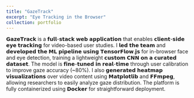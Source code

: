 ```yaml
---
title: "GazeTrack"
excerpt: "Eye Tracking in the Browser"
collection: portfolio
---
```

𝗚𝗮𝘇𝗲𝗧𝗿𝗮𝗰𝗸 is a 𝗳𝘂𝗹𝗹-𝘀𝘁𝗮𝗰𝗸 𝘄𝗲𝗯 𝗮𝗽𝗽𝗹𝗶𝗰𝗮𝘁𝗶𝗼𝗻 that enables 𝗰𝗹𝗶𝗲𝗻𝘁-𝘀𝗶𝗱𝗲 𝗲𝘆𝗲 𝘁𝗿𝗮𝗰𝗸𝗶𝗻𝗴 for video-based user studies. I 𝗹𝗲𝗱 𝘁𝗵𝗲 𝘁𝗲𝗮𝗺 and 𝗱𝗲𝘃𝗲𝗹𝗼𝗽𝗲𝗱 𝘁𝗵𝗲 𝗠𝗟 𝗽𝗶𝗽𝗲𝗹𝗶𝗻𝗲 𝘂𝘀𝗶𝗻𝗴 𝗧𝗲𝗻𝘀𝗼𝗿𝗙𝗹𝗼𝘄.𝗷𝘀 for in-browser face and eye detection, training a lightweight 𝗰𝘂𝘀𝘁𝗼𝗺 𝗖𝗡𝗡 𝗼𝗻 𝗮 𝗰𝘂𝗿𝗮𝘁𝗲𝗱 𝗱𝗮𝘁𝗮𝘀𝗲𝘁. The model is 𝗳𝗶𝗻𝗲-𝘁𝘂𝗻𝗲𝗱 𝗶𝗻 𝗿𝗲𝗮𝗹-𝘁𝗶𝗺𝗲 through user calibration to improve gaze accuracy (~80%). I also 𝗴𝗲𝗻𝗲𝗿𝗮𝘁𝗲𝗱 𝗵𝗲𝗮𝘁𝗺𝗮𝗽 𝘃𝗶𝘀𝘂𝗮𝗹𝗶𝘇𝗮𝘁𝗶𝗼𝗻𝘀 over video content using 𝗠𝗮𝘁𝗽𝗹𝗼𝘁𝗹𝗶𝗯 and 𝗙𝗙𝗺𝗽𝗲𝗴, allowing researchers to easily analyze gaze distribution. The platform is fully containerized using 𝗗𝗼𝗰𝗸𝗲𝗿 for straightforward deployment.